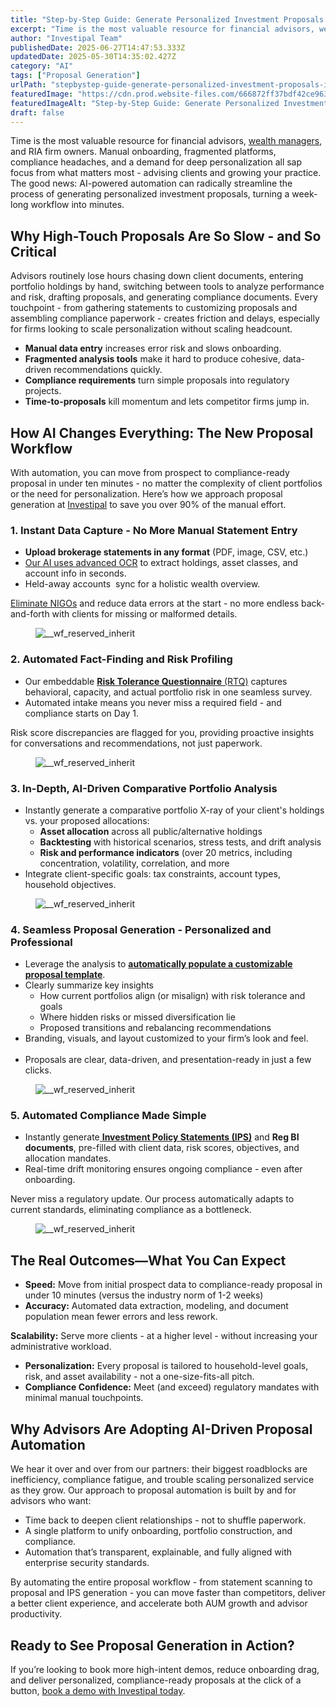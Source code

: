 ```yaml
---
title: "Step-by-Step Guide: Generate Personalized Investment Proposals in Minutes with AI"
excerpt: "Time is the most valuable resource for financial advisors, wealth managers , and RIA firm owners. Manual onboarding, fragmented platforms, compliance headaches, and a demand for deep personalization all sap focus from."
author: "Investipal Team"
publishedDate: 2025-06-27T14:47:53.333Z
updatedDate: 2025-05-30T14:35:02.427Z
category: "AI"
tags: ["Proposal Generation"]
urlPath: "stepbystep-guide-generate-personalized-investment-proposals-in-minutes-with-ai"
featuredImage: "https://cdn.prod.website-files.com/666872ff37bdf42ce9637d77/6839be11a8362001bf41567a_5%20Common%20Bottlenecks%20in%20Financial%20Advisor%20Sales%20and%20How%20to%20Fix%20Them%20(6).png"
featuredImageAlt: "Step-by-Step Guide: Generate Personalized Investment Proposals in Minutes with AI"
draft: false
---
```

<p id="">Time is the most valuable resource for financial advisors, <a href="/segments/wealth-managers">wealth managers</a>, and RIA firm owners. Manual onboarding, fragmented platforms, compliance headaches, and a demand for deep personalization all sap focus from what matters most - advising clients and growing your practice. The good news: AI-powered automation can radically streamline the process of generating personalized investment proposals, turning a week-long workflow into minutes.</p><h2 id="">Why High-Touch Proposals Are So Slow - and So Critical</h2><p id="">Advisors routinely lose hours chasing down client documents, entering portfolio holdings by hand, switching between tools to analyze performance and risk, drafting proposals, and generating compliance documents. Every touchpoint - from gathering statements to customizing proposals and assembling compliance paperwork - creates friction and delays, especially for firms looking to scale personalization without scaling headcount.</p><ul><li><strong>Manual data entry</strong> increases error risk and slows onboarding.</li><li><strong>Fragmented analysis tools</strong> make it hard to produce cohesive, data-driven recommendations quickly.</li><li><strong>Compliance requirements</strong> turn simple proposals into regulatory projects.</li><li><strong>Time-to-proposals</strong> kill momentum and lets competitor firms jump in.</li></ul><h2 id="">How AI Changes Everything: The New Proposal Workflow</h2><p id="">With automation, you can move from prospect to compliance-ready proposal in under ten minutes - no matter the complexity of client portfolios or the need for personalization. Here’s how we approach proposal generation at <a href="/blog" id="">Investipal</a> to save you over 90% of the manual effort.</p><h3 id="">1. Instant Data Capture - No More Manual Statement Entry</h3><ul id=""><li id=""><strong id="">Upload brokerage statements in any format</strong> (PDF, image, CSV, etc.)<a href="/blog/how-to-leverage-ocr-technology-for-faster-client-account-statement-analysis">‍</a></li><li id=""><a href="/blog/how-to-leverage-ocr-technology-for-faster-client-account-statement-analysis">Our AI uses advanced OCR</a> to extract holdings, asset classes, and account info in seconds.</li><li id="">Held-away accounts &nbsp;sync for a holistic wealth overview.</li></ul><p><a href="/blog/understanding-nigos-why-theyre-costing-your-firm-and-how-to-reduce-them">Eliminate NIGOs</a> and reduce data errors at the start - no more endless back-and-forth with clients for missing or malformed details.</p><figure id="" class="w-richtext-figure-type-image w-richtext-align-fullwidth" style="max-width:2240px" data-rt-type="image" data-rt-align="fullwidth" data-rt-max-width="2240px"><div id=""><img src="/images/inline/stepbystep-guide-generate-personalized-investment-proposals-in-minutes-with-ai-0-9af8db68dc.webp" loading="lazy" alt="__wf_reserved_inherit" width="auto" height="auto" id=""></div></figure><h3 id="">2. Automated Fact-Finding and Risk Profiling</h3><ul id=""><li id="">Our embeddable <a href="/risk-assessment" id=""><strong id="">Risk Tolerance Questionnaire</strong> (RTQ)</a> captures behavioral, capacity, and actual portfolio risk in one seamless survey.</li><li>Automated intake means you never miss a required field - and compliance starts on Day 1.</li></ul><p id="">Risk score discrepancies are flagged for you, providing proactive insights for conversations and recommendations, not just paperwork.</p><figure id="" class="w-richtext-figure-type-image w-richtext-align-fullwidth" style="max-width:2240px" data-rt-type="image" data-rt-align="fullwidth" data-rt-max-width="2240px"><div id=""><img src="/images/inline/stepbystep-guide-generate-personalized-investment-proposals-in-minutes-with-ai-1-76c48677e9.webp" loading="lazy" alt="__wf_reserved_inherit" width="auto" height="auto" id=""></div></figure><h3 id="">3. In-Depth, AI-Driven Comparative Portfolio Analysis</h3><ul id=""><li id="">Instantly generate a comparative portfolio X-ray of your client's holdings vs. your proposed allocations:<ul id=""><li id=""><strong id="">Asset allocation</strong> across all public/alternative holdings</li><li id=""><strong id="">Backtesting</strong> with historical scenarios, stress tests, and drift analysis</li><li id=""><strong id="">Risk and performance indicators</strong> (over 20 metrics, including concentration, volatility, correlation, and more</li></ul></li><li id="">Integrate client-specific goals: tax constraints, account types, household objectives.</li></ul><figure id="" class="w-richtext-figure-type-image w-richtext-align-fullwidth" style="max-width:2240px" data-rt-type="image" data-rt-align="fullwidth" data-rt-max-width="2240px"><div id=""><img src="/images/inline/stepbystep-guide-generate-personalized-investment-proposals-in-minutes-with-ai-2-312d08665c.webp" loading="lazy" alt="__wf_reserved_inherit" width="auto" height="auto" id=""></div></figure><h3 id="">4. Seamless Proposal Generation - Personalized and Professional</h3><ul id=""><li id="">Leverage the analysis to <a href="/blog/how-to-automate-proposal-generation-and-shorten-sales-cycles-for-financial-advisors" id=""><strong id="">automatically populate a customizable proposal template</strong></a>.</li><li id="">Clearly summarize key insights<ul id=""><li id="">How current portfolios align (or misalign) with risk tolerance and goals</li><li id="">Where hidden risks or missed diversification lie</li><li id="">Proposed transitions and rebalancing recommendations</li></ul></li><li id="">Branding, visuals, and layout customized&nbsp;to your firm’s look and feel.</li> &nbsp;<li id="">Proposals are clear, data-driven, and presentation-ready in just a few clicks.</li></ul><figure id="" class="w-richtext-figure-type-image w-richtext-align-fullwidth" style="max-width:2048px" data-rt-type="image" data-rt-align="fullwidth" data-rt-max-width="2048px"><div id=""><img src="/images/inline/stepbystep-guide-generate-personalized-investment-proposals-in-minutes-with-ai-3-7907b78aca.webp" loading="lazy" alt="__wf_reserved_inherit" width="auto" height="auto" id=""></div></figure><h3 id="">5. Automated Compliance Made Simple</h3><ul id=""><li id="">Instantly generate<a href="/features/investment-policy-statements" id=""> <strong id="">Investment Policy Statements (IPS)</strong></a> and <strong id="">Reg BI documents</strong>, pre-filled with client data, risk scores, objectives, and allocation mandates.</li><li id="">Real-time drift monitoring ensures ongoing compliance - even after onboarding.</li></ul><p id="">Never miss a regulatory update. Our process automatically adapts to current standards, eliminating compliance as a bottleneck.</p><figure id="" class="w-richtext-figure-type-image w-richtext-align-fullwidth" style="max-width:2240px" data-rt-type="image" data-rt-align="fullwidth" data-rt-max-width="2240px"><div id=""><img src="/images/inline/stepbystep-guide-generate-personalized-investment-proposals-in-minutes-with-ai-4-6db6cc88be.webp" loading="lazy" alt="__wf_reserved_inherit" width="auto" height="auto" id=""></div></figure><h2 id="">The Real Outcomes—What You Can Expect</h2><ul id=""><li id=""><strong id="">Speed:</strong> Move from initial prospect data to compliance-ready proposal in under 10 minutes (versus the industry norm of 1-2 weeks)</li><li id=""><strong id="">Accuracy:</strong> Automated data extraction, modeling, and document population mean fewer errors and less rework.</li></ul><p id=""><strong id="">Scalability:</strong> Serve more clients - at a higher level - without increasing your administrative workload.</p><ul id=""><li id=""><strong id="">Personalization:</strong> Every proposal is tailored to household-level goals, risk, and asset availability - not a one-size-fits-all pitch.</li><li id=""><strong id="">Compliance Confidence:</strong> Meet (and exceed) regulatory mandates with minimal manual touchpoints.</li></ul><h2 id="">Why Advisors Are Adopting AI-Driven Proposal Automation</h2><p id="">We hear it over and over from our partners: their biggest roadblocks are inefficiency, compliance fatigue, and trouble scaling personalized service as they grow. Our approach to proposal automation is built by and for advisors who want:</p><ul id=""><li id="">Time back to deepen client relationships - not to shuffle paperwork.</li><li id="">A single platform to unify onboarding, portfolio construction, and compliance.</li><li id="">Automation that’s transparent, explainable, and fully aligned with enterprise security standards.</li></ul><p id="">By automating the entire proposal workflow - from statement scanning to proposal and IPS generation - you can move faster than competitors, deliver a better client experience, and accelerate both AUM growth and advisor productivity.</p><h2 id="">Ready to See Proposal Generation in Action?</h2><p id="">If you’re looking to book more high-intent demos, reduce onboarding drag, and deliver personalized, compliance-ready proposals at the click of a button, <a href="/book-a-demo" id="">book a demo with Investipal today</a>.</p>